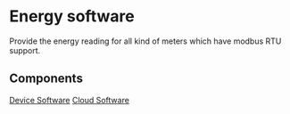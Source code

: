 # Energy software
Provide the energy reading for all kind of meters which have modbus RTU support.

## Components
[Device Software](energy-gateway)
[Cloud Software](energy-microservices)
